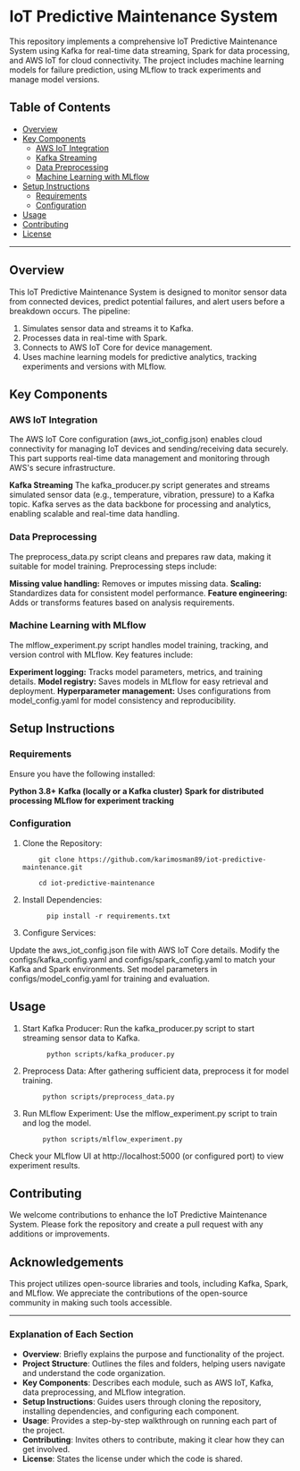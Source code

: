 # IoT Predictive Maintenance System

This repository implements a comprehensive IoT Predictive Maintenance System using Kafka for real-time data streaming, Spark for data processing, and AWS IoT for cloud connectivity. The project includes machine learning models for failure prediction, using MLflow to track experiments and manage model versions.

## Table of Contents
- [Overview](#overview)
- [Key Components](#key-components)
  - [AWS IoT Integration](#aws-iot-integration)
  - [Kafka Streaming](#kafka-streaming)
  - [Data Preprocessing](#data-preprocessing)
  - [Machine Learning with MLflow](#machine-learning-with-mlflow)
- [Setup Instructions](#setup-instructions)
  - [Requirements](#requirements)
  - [Configuration](#configuration)
- [Usage](#usage)
- [Contributing](#contributing)
- [License](#license)

---

## Overview

This IoT Predictive Maintenance System is designed to monitor sensor data from connected devices, predict potential failures, and alert users before a breakdown occurs. The pipeline:
1. Simulates sensor data and streams it to Kafka.
2. Processes data in real-time with Spark.
3. Connects to AWS IoT Core for device management.
4. Uses machine learning models for predictive analytics, tracking experiments and versions with MLflow.


## Key Components

### AWS IoT Integration

The AWS IoT Core configuration (aws_iot_config.json) enables cloud connectivity for managing IoT devices and sending/receiving data securely. This part supports real-time data management and monitoring through AWS's secure infrastructure.

**Kafka Streaming**
The kafka_producer.py script generates and streams simulated sensor data (e.g., temperature, vibration, pressure) to a Kafka topic. Kafka serves as the data backbone for processing and analytics, enabling scalable and real-time data handling.

### Data Preprocessing

The preprocess_data.py script cleans and prepares raw data, making it suitable for model training. Preprocessing steps include:

**Missing value handling:** Removes or imputes missing data.
**Scaling:** Standardizes data for consistent model performance.
**Feature engineering:** Adds or transforms features based on analysis requirements.

### Machine Learning with MLflow
The mlflow_experiment.py script handles model training, tracking, and version control with MLflow. Key features include:

**Experiment logging:** Tracks model parameters, metrics, and training details.
**Model registry:** Saves models in MLflow for easy retrieval and deployment.
**Hyperparameter management:** Uses configurations from model_config.yaml for model consistency and reproducibility.

## Setup Instructions

### Requirements
Ensure you have the following installed:

**Python 3.8+**
**Kafka (locally or a Kafka cluster)**
**Spark for distributed processing**
**MLflow for experiment tracking**

### Configuration

1. Clone the Repository:


           git clone https://github.com/karimosman89/iot-predictive-maintenance.git
   
           cd iot-predictive-maintenance

3. Install Dependencies:


             pip install -r requirements.txt

4. Configure Services:

Update the aws_iot_config.json file with AWS IoT Core details.
Modify the configs/kafka_config.yaml and configs/spark_config.yaml to match your Kafka and Spark environments.
Set model parameters in configs/model_config.yaml for training and evaluation.


## Usage
1. Start Kafka Producer: Run the kafka_producer.py script to start streaming sensor data to Kafka.


             python scripts/kafka_producer.py

2. Preprocess Data: After gathering sufficient data, preprocess it for model training.


            python scripts/preprocess_data.py

3. Run MLflow Experiment: Use the mlflow_experiment.py script to train and log the model.


            python scripts/mlflow_experiment.py

Check your MLflow UI at http://localhost:5000 (or configured port) to view experiment results.

## Contributing

We welcome contributions to enhance the IoT Predictive Maintenance System. Please fork the repository and create a pull request with any additions or improvements.



## Acknowledgements

This project utilizes open-source libraries and tools, including Kafka, Spark, and MLflow. We appreciate the contributions of the open-source community in making such tools accessible.




---

### **Explanation of Each Section**

- **Overview**: Briefly explains the purpose and functionality of the project.
- **Project Structure**: Outlines the files and folders, helping users navigate and understand the code organization.
- **Key Components**: Describes each module, such as AWS IoT, Kafka, data preprocessing, and MLflow integration.
- **Setup Instructions**: Guides users through cloning the repository, installing dependencies, and configuring each component.
- **Usage**: Provides a step-by-step walkthrough on running each part of the project.
- **Contributing**: Invites others to contribute, making it clear how they can get involved.
- **License**: States the license under which the code is shared.


